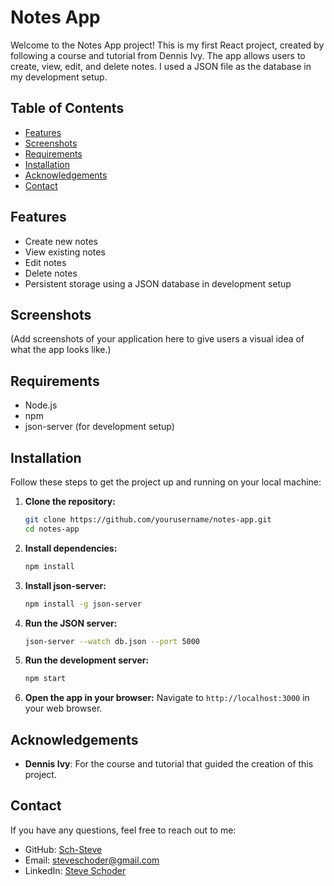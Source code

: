 # Notes App

Welcome to the Notes App project! This is my first React project, created by following a course and tutorial from Dennis Ivy. The app allows users to create, view, edit, and delete notes. I used a JSON file as the database in my development setup.

## Table of Contents
- [Features](#features)
- [Screenshots](#screenshots)
- [Requirements](#requirements)
- [Installation](#installation)
- [Acknowledgements](#acknowledgements)
- [Contact](#contact)

## Features
- Create new notes
- View existing notes
- Edit notes
- Delete notes
- Persistent storage using a JSON database in development setup

## Screenshots
(Add screenshots of your application here to give users a visual idea of what the app looks like.)

## Requirements
- Node.js
- npm
- json-server (for development setup)

## Installation
Follow these steps to get the project up and running on your local machine:

1. **Clone the repository:**
    ```bash
    git clone https://github.com/yourusername/notes-app.git
    cd notes-app
    ```

2. **Install dependencies:**
    ```bash
    npm install
    ```

3. **Install json-server:**
    ```bash
    npm install -g json-server
    ```

4. **Run the JSON server:**
    ```bash
    json-server --watch db.json --port 5000
    ```

5. **Run the development server:**
    ```bash
    npm start
    ```

6. **Open the app in your browser:**
    Navigate to `http://localhost:3000` in your web browser.

## Acknowledgements
- **Dennis Ivy**: For the course and tutorial that guided the creation of this project.

## Contact
If you have any questions, feel free to reach out to me:

- GitHub: [Sch-Steve](https://github.com/Sch-Steve)
- Email: [steveschoder@gmail.com](mailto:steveschoder@gmail.com)
- LinkedIn: [Steve Schoder](https://www.linkedin.com/in/steve-schoder/)
